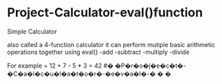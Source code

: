 # Project-Calculator-eval()function

Simple Calculator

also called a 4-function calculator
it can perform mutiple basic arithmetic operations together using eval()
-add
-subtract
-multiply
-divide

For example = 12 + 7 - 5 * 3 = 42
#� �P�r�o�j�e�c�t�-�C�a�l�c�u�l�a�t�o�r�-�e�v�a�l�-�
�
�
